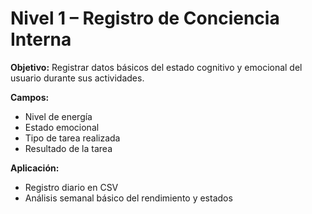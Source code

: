 # Nivel 1 – Registro de Conciencia Interna

**Objetivo:** Registrar datos básicos del estado cognitivo y emocional del usuario durante sus actividades.

**Campos:**
- Nivel de energía
- Estado emocional
- Tipo de tarea realizada
- Resultado de la tarea

**Aplicación:**
- Registro diario en CSV
- Análisis semanal básico del rendimiento y estados
